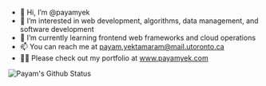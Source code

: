 - 👋 Hi, I’m @payamyek
- 👀 I’m interested in web development, algorithms, data management, and software development
- 🌱 I’m currently learning frontend web frameworks and cloud operations
- 📫 You can reach me at payam.yektamaram@mail.utoronto.ca
- 👨‍💻 Please check out my portfolio at www.payamyek.com

![Payam's Github Status](https://github-readme-stats.vercel.app/api?username=payamyek&show_icons=true&theme=synthwave&count_private=true&include_all_commits=true)

